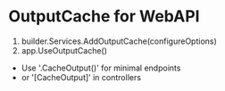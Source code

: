 # OutputCache for WebAPI

1. builder.Services.AddOutputCache(configureOptions)
2. app.UseOutputCache()

* Use '.CacheOutput()' for minimal endpoints
* or '[CacheOutput]' in controllers
  
